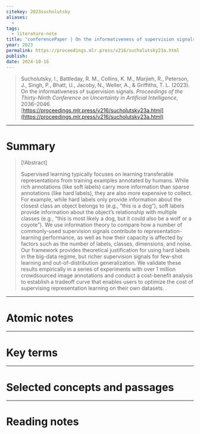 ```yaml
---
citekey: 2023sucholutsky
aliases:
  - 
tags:
  - literature-note
title: "conferencePaper | On the informativeness of supervision signals"
year: 2023
permalink: https://proceedings.mlr.press/v216/sucholutsky23a.html
publish:
date: 2024-10-16
---
```

> Sucholutsky, I., Battleday, R. M., Collins, K. M., Marjieh, R., Peterson, J., Singh, P., Bhatt, U., Jacoby, N., Weller, A., & Griffiths, T. L. (2023). On the informativeness of supervision signals. _Proceedings of the Thirty-Ninth Conference on Uncertainty in Artificial Intelligence_, 2036–2046. [https://proceedings.mlr.press/v216/sucholutsky23a.html](https://proceedings.mlr.press/v216/sucholutsky23a.html)

---

# Summary

> [!Abstract]
>
> Supervised learning typically focuses on learning transferable representations from training examples annotated by humans. While rich annotations (like soft labels) carry more information than sparse annotations (like hard labels), they are also more expensive to collect. For example, while hard labels only provide information about the closest class an object belongs to (e.g., “this is a dog”), soft labels provide information about the object’s relationship with multiple classes (e.g., “this is most likely a dog, but it could also be a wolf or a coyote”). We use information theory to compare how a number of commonly-used supervision signals contribute to representation-learning performance, as well as how their capacity is affected by factors such as the number of labels, classes, dimensions, and noise. Our framework provides theoretical justification for using hard labels in the big-data regime, but richer supervision signals for few-shot learning and out-of-distribution generalization. We validate these results empirically in a series of experiments with over 1 million crowdsourced image annotations and conduct a cost-benefit analysis to establish a tradeoff curve that enables users to optimize the cost of supervising representation learning on their own datasets.
>.


---

# Atomic notes

---

# Key terms

---

# Selected concepts and passages

---

# Reading notes

